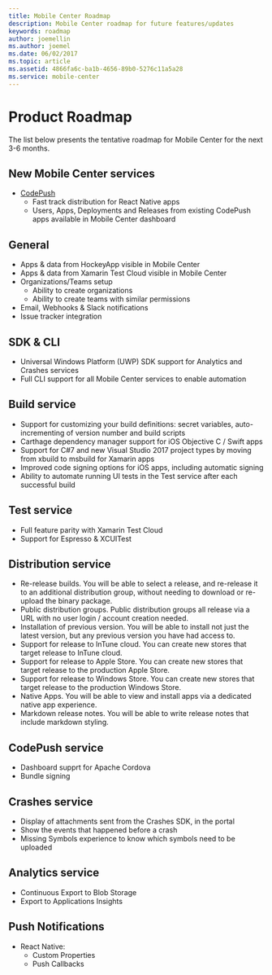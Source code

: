 ```yaml
---
title: Mobile Center Roadmap
description: Mobile Center roadmap for future features/updates
keywords: roadmap
author: joemellin
ms.author: joemel
ms.date: 06/02/2017
ms.topic: article
ms.assetid: 4866fa6c-ba1b-4656-89b0-5276c11a5a28
ms.service: mobile-center
---
```


# Product Roadmap

The list below presents the tentative roadmap for Mobile Center for the next 3-6 months.

## New Mobile Center services

* [CodePush](https://microsoft.github.io/code-push/) 
	* Fast track distribution for React Native apps
	* Users, Apps, Deployments and Releases from existing CodePush apps available in Mobile Center dashboard


## General

* Apps & data from HockeyApp visible in Mobile Center
* Apps & data from Xamarin Test Cloud visible in Mobile Center
* Organizations/Teams setup
	* Ability to create organizations
	* Ability to create teams with similar permissions
* Email, Webhooks & Slack notifications 
* Issue tracker integration
	
## SDK & CLI

* Universal Windows Platform (UWP) SDK support for Analytics and Crashes services
* Full CLI support for all Mobile Center services to enable automation

## Build service

* Support for customizing your build definitions: secret variables, auto-incrementing of version number and build scripts
* Carthage dependency manager support for iOS Objective C / Swift apps
* Support for C#7 and new Visual Studio 2017 project types by moving from xbuild to msbuild for Xamarin apps
* Improved code signing options for iOS apps, including automatic signing
* Ability to automate running UI tests in the Test service after each successful build


## Test service

* Full feature parity with Xamarin Test Cloud
* Support for Espresso & XCUITest


## Distribution service

* Re-release builds. You will be able to select a release, and re-release it to an additional distribution group, without needing to download or re-upload the binary package.
* Public distribution groups. Public distribution groups all release via a URL with no user login / account creation needed.
* Installation of previous version. You will be able to install not just the latest version, but any previous version you have had access to.
* Support for release to InTune cloud. You can create new stores that target release to InTune cloud.
* Support for release to Apple Store. You can create new stores that target release to the production Apple Store.
* Support for release to Windows Store. You can create new stores that target release to the production Windows Store.
* Native Apps. You will be able to view and install apps via a dedicated native app experience.
* Markdown release notes. You will be able to write release notes that include markdown styling. 


## CodePush service

* Dashboard supprt for Apache Cordova 
* Bundle signing 


## Crashes service

* Display of attachments sent from the Crashes SDK, in the portal
* Show the events that happened before a crash
* Missing Symbols experience to know which symbols need to be uploaded


## Analytics service

* Continuous Export to Blob Storage
* Export to Applications Insights


## Push Notifications

* React Native:
    * Custom Properties
    * Push Callbacks

